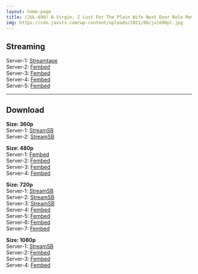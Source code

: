 ```yaml
---
layout: home-page
title: (JUL-690) A Virgin, I Lust For The Plain Wife Next Door Role Reversal A Sweaty Reverse Hold Intercourse That Taught Me How To Fuck. Mina Kitano
img: https://cdn.javsts.com/wp-content/uploads/2021/08/jul690pl.jpg
---
```

<h2>Streaming</h2>
Server-1: <a href="https://streamtape.com/v/Q0yGY9oyamc0zb8/JUL-690.mp4" target="_blank">Streamtape</a><br />
Server-2: <a href="https://www.watchjavnow.xyz/f/3ew6xcmxyw015nn" target="_blank">Fembed</a><br />
Server-3: <a href="https://fakyutube.com/f/nx8lnh2jwq7gx13" target="_blank">Fembed</a><br />
Server-4: <a href="https://dutrag.com/f/k-gzls3g0medg8-" target="_blank">Fembed</a><br />
Server-5: <a href="https://dutrag.com/f/dw5pruxr08-3rw7" target="_blank">Fembed</a><br />

<hr />

<h2>Download</h2>
<b>Size: 360p</b><br />
Server-1: <a target="_blank" href="https://streamsb.net/d/262dfhl3ck3r.html">StreamSB</a><br />
Server-2: <a href="https://streamsb.co/d/v12e4elj6zaj.html" target="_blank">StreamSB</a><br />

<b>Size: 480p</b><br />
Server-1: <a href="https://www.watchjavnow.xyz/f/3ew6xcmxyw015nn" target="_blank">Fembed</a><br />
Server-2: <a href="https://fakyutube.com/f/nx8lnh2jwq7gx13" target="_blank">Fembed</a><br />
Server-3: <a href="https://dutrag.com/f/k-gzls3g0medg8-" target="_blank">Fembed</a><br />
Server-4: <a href="https://dutrag.com/f/dw5pruxr08-3rw7" target="_blank">Fembed</a><br />

<b>Size: 720p</b><br />
Server-1: <a href="https://streamsb.net/d/262dfhl3ck3r.html" target="_blank">StreamSB</a><br />
Server-2: <a href="https://streamsb.co/d/v12e4elj6zaj.html" target="_blank">StreamSB</a><br />
Server-3: <a href="https://streamsb.net/d/arrm5h38yjbj.html" target="_blank">StreamSB</a><br />
Server-4: <a href="https://www.watchjavnow.xyz/f/3ew6xcmxyw015nn" target="_blank">Fembed</a><br />
Server-5: <a href="https://fakyutube.com/f/nx8lnh2jwq7gx13" target="_blank">Fembed</a><br />
Server-6: <a href="https://dutrag.com/f/k-gzls3g0medg8-" target="_blank">Fembed</a><br />
Server-7: <a href="https://dutrag.com/f/dw5pruxr08-3rw7" target="_blank">Fembed</a><br />

<b>Size: 1080p</b><br />
Server-1: <a href="https://javplaya.com/d/4gdlbvkgalev.html" target="_blank">StreamSB</a><br />
Server-2: <a href="https://fakyutube.com/f/nx8lnh2jwq7gx13" target="_blank">Fembed</a><br />
Server-3: <a href="https://dutrag.com/f/k-gzls3g0medg8-" target="_blank">Fembed</a><br />
Server-4: <a href="https://dutrag.com/f/dw5pruxr08-3rw7" target="_blank">Fembed</a><br />

